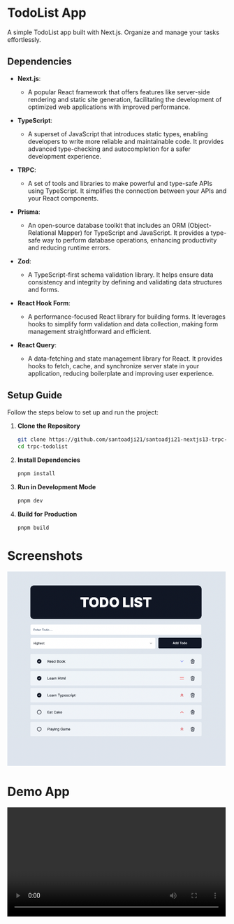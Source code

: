 # TodoList App

A simple TodoList app built with Next.js. Organize and manage your tasks effortlessly.

## Dependencies

- **Next.js**:

  - A popular React framework that offers features like server-side rendering and static site generation, facilitating the development of optimized web applications with improved performance.

- **TypeScript**:

  - A superset of JavaScript that introduces static types, enabling developers to write more reliable and maintainable code. It provides advanced type-checking and autocompletion for a safer development experience.

- **TRPC**:

  - A set of tools and libraries to make powerful and type-safe APIs using TypeScript. It simplifies the connection between your APIs and your React components.

- **Prisma**:

  - An open-source database toolkit that includes an ORM (Object-Relational Mapper) for TypeScript and JavaScript. It provides a type-safe way to perform database operations, enhancing productivity and reducing runtime errors.

- **Zod**:

  - A TypeScript-first schema validation library. It helps ensure data consistency and integrity by defining and validating data structures and forms.

- **React Hook Form**:

  - A performance-focused React library for building forms. It leverages hooks to simplify form validation and data collection, making form management straightforward and efficient.

- **React Query**:
  - A data-fetching and state management library for React. It provides hooks to fetch, cache, and synchronize server state in your application, reducing boilerplate and improving user experience.

## Setup Guide

Follow the steps below to set up and run the project:

1. **Clone the Repository**

   ```bash
   git clone https://github.com/santoadji21/santoadji21-nextjs13-trpc-todolist.git trpc-todolist
   cd trpc-todolist

   ```

2. **Install Dependencies**

   ```bash
   pnpm install
   ```

3. **Run in Development Mode**

   ```bash
   pnpm dev
   ```

4. **Build for Production**

   ```bash
   pnpm build
   ```

# Screenshots

<img src="https://github.com/santoadji21/santoadji21-nextjs13-trpc-todolist/blob/master/screenshot/todo-app.png" width="500" />

# Demo App

<video width="500" controls>
    <source src="https://github.com/santoadji21/santoadji21-nextjs13-trpc-todolist/blame/master/screenshot/trpc-todolist.mp4" type="video/webm">
   
</video>
